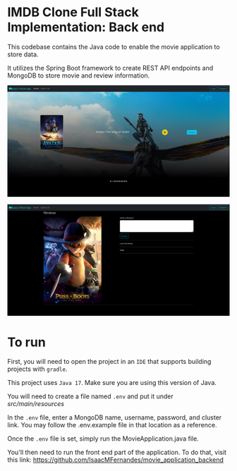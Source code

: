 # IMDB Clone Full Stack Implementation: Back end

This codebase contains the Java code to enable the movie application to store data.

It utilizes the Spring Boot framework to create REST API endpoints and MongoDB to store movie and review information.

![Main Menu Screen](MainMenu.jpg)

![Review Screen](ReviewScreen.png)

# To run
First, you will need to open the project in an `IDE` that supports building projects with `gradle`.

This project uses `Java 17`. Make sure you are using this version of Java.

You will need to create a file named `.env` and put it under *src/main/resources*

In the `.env` file, enter a MongoDB name, username, password, and cluster link. You may follow the .env.example file in that location as a reference.

Once the `.env` file is set, simply run the MovieApplication.java file.

You'll then need to run the front end part of the application. To do that, visit this link: https://github.com/IsaacMFernandes/movie_application_backend